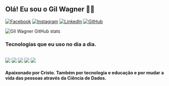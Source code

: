 ## Olá! Eu sou o Gil Wagner 👨‍💻

[![Facebook](https://img.shields.io/badge/Facebook-1877F2?style=for-the-badge&logo=facebook&logoColor=white)](https://www.facebook.com/GileWilmaOliveira)
[![Instagram](https://img.shields.io/badge/Instagram-E4405F?style=for-the-badge&logo=instagram&logoColor=white)](https://www.instagram.com/gil_wilma_oliveira/)
[![LinkedIn](https://img.shields.io/badge/LinkedIn-0077B5?style=for-the-badge&logo=linkedin&logoColor=white)](https://www.linkedin.com/in/gil-wagner-souza-oliveira-7b626824/)
[![GitHub](https://img.shields.io/badge/GitHub-100000?style=for-the-badge&logo=github&logoColor=white)](https://github.com/gilwagnerds/)

![Gil Wagner GitHub stats](https://github-readme-stats.vercel.app/api?username=gilwagnerds&show_icons=true&theme=tokyonight) 

### Tecnologias que eu uso no dia a dia.
<div style="display: inline_block"><br/>
    <img align="center alt="html5" src="https://img.shields.io/badge/Python-14354C?style=for-the-badge&logo=python&logoColor=white" />
     <img align="center alt="html5" src="https://img.shields.io/badge/GIT-E44C30?style=for-the-badge&logo=git&logoColor=white" />
    <img align="center alt="html5" src="https://img.shields.io/badge/SQLite-07405E?style=for-the-badge&logo=sqlite&logoColor=white" />
    <img align="center alt="html5" src="https://img.shields.io/badge/Visual_Studio-5C2D91?style=for-the-badge&logo=visual%20studio&logoColor=white" />
    <img align="center alt="html5" src="https://img.shields.io/badge/Atom-66595C?style=for-the-badge&logo=Atom&logoColor=white" />
  </div>

  #### Apaixonado por Cristo. Também por tecnologia e educação e por mudar a vida das pessoas através da Ciência de Dados.
